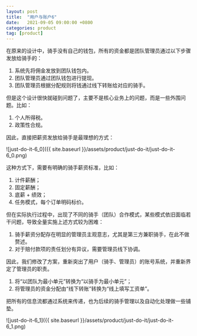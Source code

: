 ```yaml
---
layout: post
title:  "用户与账户6"
date:   2021-09-05 09:00:00 +0800
categories: product
tag: [product]
---
```


在原来的设计中，骑手没有自己的钱包，所有的资金都是团队管理员通过以下步骤发放给骑手的：

1. 系统先将佣金发放到团队钱包内。
2. 团队管理员通过团队钱包进行提现。
3. 团队管理员根据分配规则将钱通过线下转账给对应的骑手。

<!-- more -->

但是这个设计很快就碰到问题了，主要不是核心业务上的问题，而是一些外围问题。比如：

1. 个人所得税。
2. 政策性合规。

因此，直接把薪资发放给骑手是最理想的方式：

![just-do-it-6_0]({{ site.baseurl }}/assets/product/just-do-it/just-do-it-6_0.png)

这种方式下，需要有明确的骑手薪资标准，比如：

1. 计件薪酬；
2. 固定薪酬；
3. 底薪 + 绩效；
4. 任务模式，每个订单明码标价。

但在实际执行过程中，出现了不同的骑手（团队）合作模式，某些模式依旧面临若干问题，导致全量实施上述方式较为困难：

1. 骑手薪资分配存在明显的管理员主观意志，尤其是第三方兼职骑手，在此不做赘述。
2. 对于赔付款项的责任划分有异议，需要管理员线下协调。

因此，我们修改了方案，重新突出了用户（骑手、管理员）的账号系统，并重新界定了管理员的职责。

1. 将“以团队为最小单元”转换为“以骑手为最小单元”；
2. 将管理员的资金分配由“线下转账”转换为“线上填写工资单”。

把所有的信息流都通过系统来传递，也为后续的骑手管理以及自动化处理做一些铺垫。

![just-do-it-6_1]({{ site.baseurl }}/assets/product/just-do-it/just-do-it-6_1.png)
